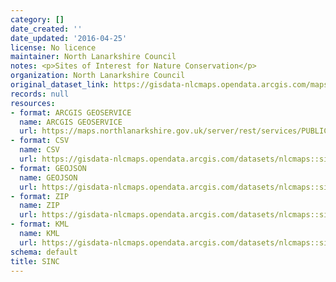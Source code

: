 ```yaml
---
category: []
date_created: ''
date_updated: '2016-04-25'
license: No licence
maintainer: North Lanarkshire Council
notes: <p>Sites of Interest for Nature Conservation</p>
organization: North Lanarkshire Council
original_dataset_link: https://gisdata-nlcmaps.opendata.arcgis.com/maps/nlcmaps::sinc
records: null
resources:
- format: ARCGIS GEOSERVICE
  name: ARCGIS GEOSERVICE
  url: https://maps.northlanarkshire.gov.uk/server/rest/services/PUBLIC/OPEN_DATA_LAYERS/FeatureServer/11
- format: CSV
  name: CSV
  url: https://gisdata-nlcmaps.opendata.arcgis.com/datasets/nlcmaps::sinc.csv?outSR=%7B%22latestWkid%22%3A27700%2C%22wkid%22%3A27700%7D
- format: GEOJSON
  name: GEOJSON
  url: https://gisdata-nlcmaps.opendata.arcgis.com/datasets/nlcmaps::sinc.geojson?outSR=%7B%22latestWkid%22%3A27700%2C%22wkid%22%3A27700%7D
- format: ZIP
  name: ZIP
  url: https://gisdata-nlcmaps.opendata.arcgis.com/datasets/nlcmaps::sinc.zip?outSR=%7B%22latestWkid%22%3A27700%2C%22wkid%22%3A27700%7D
- format: KML
  name: KML
  url: https://gisdata-nlcmaps.opendata.arcgis.com/datasets/nlcmaps::sinc.kml?outSR=%7B%22latestWkid%22%3A27700%2C%22wkid%22%3A27700%7D
schema: default
title: SINC
---
```

